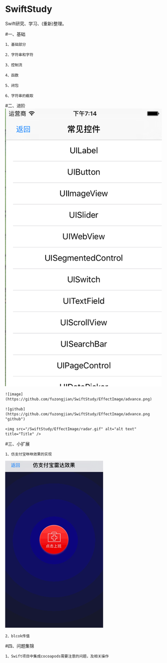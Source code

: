 # SwiftStudy
Swift研究、学习、(重新)整理。

#一、基础

    1、基础部分
    
    2、字符串和字符

    3、控制流
    
    4、函数

    5、闭包

    6、字符串的截取

    
#二、进阶
    <img src="/SwiftStudy/EffectImage/advance.png" alt="alt text" title="Title" />
     
    ![image](https://github.com/fuzongjian/SwiftStudy/EffectImage/advance.png)
    
    ![github](https://github.com/fuzongjian/SwiftStudy/EffectImage/advance.png "github")

    <img src="/SwiftStudy/EffectImage/radar.gif" alt="alt text" title="Title" />


#三、小扩展

    1、仿支付宝咻咻效果的实现
   <img src="/SwiftStudy/EffectImage/radar.gif" alt="alt text" title="Title" />
    
    2、blcok传值



#四、问题集锦  

    1、Swift项目中集成cocoapods需要注意的问题，及相关操作
